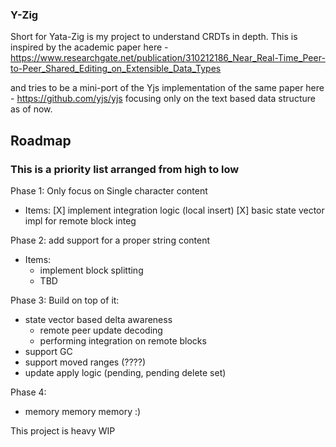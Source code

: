 ### Y-Zig

Short for Yata-Zig is my project to understand CRDTs in depth.
This is inspired by the academic paper here - https://www.researchgate.net/publication/310212186_Near_Real-Time_Peer-to-Peer_Shared_Editing_on_Extensible_Data_Types

and tries to be a mini-port of the Yjs implementation of the same paper here -
https://github.com/yjs/yjs
focusing only on the text based data structure as of now.

## Roadmap

### This is a priority list arranged from high to low
Phase 1: Only focus on Single character content
- Items:
  [X] implement integration logic (local insert)
  [X] basic state vector impl for remote block integ

Phase 2: add support for a proper string content
- Items:
  - implement block splitting
  - TBD

Phase 3: Build on top of it:
- state vector based delta awareness
  - remote peer update decoding
  - performing integration on remote blocks
- support GC
- support moved ranges (????)
- update apply logic (pending, pending delete set)

Phase 4:
- memory memory memory :)

This project is heavy WIP
